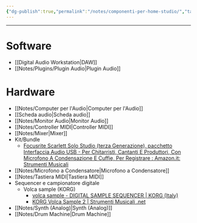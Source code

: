 ```yaml
---
{"dg-publish":true,"permalink":"/notes/componenti-per-home-studio/","tags":["type/note"]}
---
```



---

# Software

- [[Digital Audio Workstation\|DAW]]
- [[Notes/Plugins/Plugin Audio\|Plugin Audio]]


# Hardware

- [[Notes/Computer per l'Audio\|Computer per l'Audio]]
- [[Scheda audio\|Scheda audio]]
- [[Notes/Monitor Audio\|Monitor Audio]]
- [[Notes/Controller MIDI\|Controller MIDI]]
- [[Notes/Mixer\|Mixer]]
- Kit/Bundle
	- [Focusrite Scarlett Solo Studio (terza Generazione), pacchetto Interfaccia Audio USB - Per Chitarristi, Cantanti E Produttori, Con Microfono A Condensazione E Cuffie, Per Registrare : Amazon.it: Strumenti Musicali](https://www.amazon.it/interfaccia-generazione-Focusrite-chitarristi-condensazione/dp/B07QTDKS59/?th=1)
- [[Notes/Microfono a Condensatore\|Microfono a Condensatore]]
- [[Notes/Tastiera MIDI\|Tastiera MIDI]]
- Sequencer e campionatore digitale 
	- Volca sample (KORG)
		- [volca sample - DIGITAL SAMPLE SEQUENCER | KORG (Italy)](https://www.korg.com/it/products/dj/volca_sample/)
		- [KORG Volca Sample 2 | Strumenti Musicali .net](https://www.strumentimusicali.net/product_info.php/products_id/121506/korg-volca-sample-2.html)
- [[Notes/Synth (Analog)\|Synth (Analog)]]
- [[Notes/Drum Machine\|Drum Machine]]



